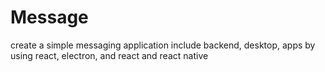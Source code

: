 # Message
create a simple messaging application include backend, desktop, apps by using react, electron, and react and react native
